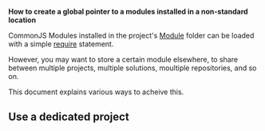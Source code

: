 **How to create a global pointer to a modules installed in a non-standard location**

CommonJS Modules installed in the project's [Module](http://doc.wakanda.org/About-SSJS-Modules/Configuring-Custom-SSJS-Modules.200-953093.en.html) folder can be loaded with a simple [require](http://doc.wakanda.org/require.301-664756.en.html) statement.

However, you may want to store a certain module elsewhere, to share between multiple projects, multiple solutions, moultiple repositories, and so on. 

This document explains various ways to acheive this.

Use a dedicated project 
-----------------------
